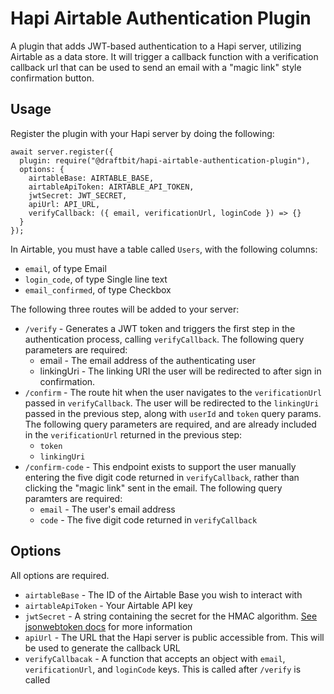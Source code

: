 # Hapi Airtable Authentication Plugin

A plugin that adds JWT-based authentication to a Hapi server, utilizing Airtable as a data store. It will trigger a callback function with a verification callback url that can be used to send an email with a "magic link" style confirmation button.

## Usage

Register the plugin with your Hapi server by doing the following:

```
await server.register({
  plugin: require("@draftbit/hapi-airtable-authentication-plugin"),
  options: {
    airtableBase: AIRTABLE_BASE,
    airtableApiToken: AIRTABLE_API_TOKEN,
    jwtSecret: JWT_SECRET,
    apiUrl: API_URL,
    verifyCallback: ({ email, verificationUrl, loginCode }) => {}
  }
});
```

In Airtable, you must have a table called `Users`, with the following columns:

- `email`, of type Email
- `login_code`, of type Single line text
- `email_confirmed`, of type Checkbox

The following three routes will be added to your server:

- `/verify` - Generates a JWT token and triggers the first step in the authentication process, calling `verifyCallback`. The following query parameters are required:
  - email - The email address of the authenticating user
  - linkingUri - The linking URI the user will be redirected to after sign in confirmation.
- `/confirm` - The route hit when the user navigates to the `verificationUrl` passed in `verifyCallback`. The user will be redirected to the `linkingUri` passed in the previous step, along with `userId` and `token` query params. The following query parameters are required, and are already included in the `verificationUrl` returned in the previous step:
  - `token`
  - `linkingUri`
- `/confirm-code` - This endpoint exists to support the user manually entering the five digit code returned in `verifyCallback`, rather than clicking the "magic link" sent in the email. The following query paramters are required:
  - `email` - The user's email address
  - `code` - The five digit code returned in `verifyCallback`

## Options

All options are required.

- `airtableBase` - The ID of the Airtable Base you wish to interact with
- `airtableApiToken` - Your Airtable API key
- `jwtSecret` - A string containing the secret for the HMAC algorithm. [See jsonwebtoken docs](https://github.com/auth0/node-jsonwebtoken#jwtsignpayload-secretorprivatekey-options-callback) for more information
- `apiUrl` - The URL that the Hapi server is public accessible from. This will be used to generate the callback URL
- `verifyCallbacak` - A function that accepts an object with `email`, `verificationUrl`, and `loginCode` keys. This is called after `/verify` is called
